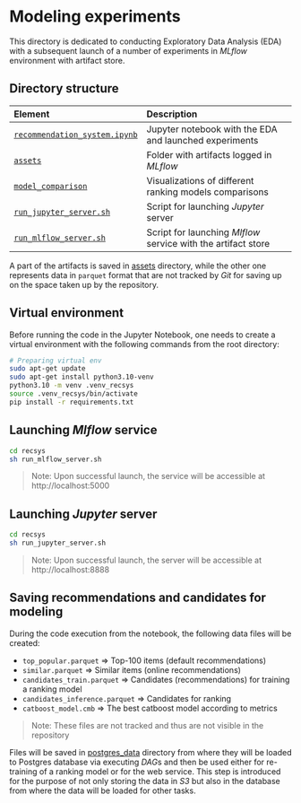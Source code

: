 # Modeling experiments

This directory is dedicated to conducting Exploratory Data Analysis (EDA) with a subsequent launch of a number of experiments in *MLflow* environment with artifact store.

## Directory structure

| Element | Description |
| :---   | :--- |
| [`recommendation_system.ipynb`](./recommendation_system.ipynb)| Jupyter notebook with the EDA and launched experiments |
| [`assets`](./assets/)| Folder with artifacts logged in *MLflow* |
| [`model_comparison`](./model_comparison/)| Visualizations of different ranking models comparisons |
| [`run_jupyter_server.sh`](./run_jupyter_server.sh)| Script for launching *Jupyter* server |
| [`run_mlflow_server.sh`](./run_mlflow_server.sh)| Script for launching *Mlflow* service with the artifact store |

A part of the artifacts is saved in [assets](./assets/) directory, while the other one represents data in `parquet` format that are not tracked by *Git* for saving up on the space taken up by the repository.

## Virtual environment

Before running the code in the Jupyter Notebook, one needs to create a virtual environment with the following commands from the root directory:

```bash
# Preparing virtual env
sudo apt-get update
sudo apt-get install python3.10-venv
python3.10 -m venv .venv_recsys
source .venv_recsys/bin/activate
pip install -r requirements.txt
```

## Launching *Mlflow* service

```bash
cd recsys
sh run_mlflow_server.sh
```

>Note: Upon successful launch, the service will be accessible at http://localhost:5000

## Launching *Jupyter* server

```bash
cd recsys
sh run_jupyter_server.sh
```

>Note: Upon successful launch, the server will be accessible at http://localhost:8888

## Saving recommendations and candidates for modeling

During the code execution from the notebook, the following data files will be created:

* `top_popular.parquet` => Top-100 items (default recommendations)
* `similar.parquet` => Similar items (online recommendations)
* `candidates_train.parquet` => Candidates (recommendations) for training a ranking model
* `candidates_inference.parquet` => Candidates for ranking
* `catboost_model.cmb` => The best catboost model according to metrics

> Note: These files are not tracked and thus are not visible in the repository

Files will be saved in [postgres_data](../airflow_service/postgres_data/) directory from where they will be loaded to Postgres database via executing *DAG*s and then be used either for re-training of a ranking model or for the web service. This step is introduced for the purpose of not only storing the data in *S3* but also in the database from where the data will be loaded for other tasks.
